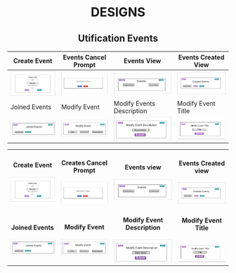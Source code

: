 
<h1 align="center">DESIGNS</h1>

<h2 align="center">Utification Events</h2>

| Create Event | Events Cancel Prompt | Events View | Events Created View |
|--------------|----------------------|------------------|---------------------|
|![](https://github.com/JosephArmas/side-quest/blob/main/designs/utification/Figma%20Designs/Create-event-view.png)         | ![](https://github.com/JosephArmas/side-quest/blob/main/designs/utification/Figma%20Designs/Events-cancel-prompt.png) | ![](https://github.com/JosephArmas/side-quest/blob/main/designs/utification/Figma%20Designs/Events-home.png) | ![](https://github.com/JosephArmas/side-quest/blob/main/designs/utification/Figma%20Designs/Events-created.png)
| Joined Events | Modify Event | Modify Events Description | Modify Event Title | 
| ![](https://github.com/JosephArmas/side-quest/blob/main/designs/utification/Figma%20Designs/Events-joined.png) | ![](https://github.com/JosephArmas/side-quest/blob/main/designs/utification/Figma%20Designs/Modify-Event.png) | ![](https://github.com/JosephArmas/side-quest/blob/main/designs/utification/Figma%20Designs/Modify-event-desc.png) | ![](https://github.com/JosephArmas/side-quest/blob/main/designs/utification/Figma%20Designs/Modify-events-title.png)

<table>
  <tr>
    <td>
      <h4 align="center">Create Event</h4>
      <img src="https://github.com/JosephArmas/side-quest/blob/main/designs/utification/Figma%20Designs/Create-event-view.png">
    </td>
    <td>
      <h4 align="center">Creates Cancel Prompt</h4>
      <img src="https://github.com/JosephArmas/side-quest/blob/main/designs/utification/Figma%20Designs/Events-cancel-prompt.png">
    </td>
    <td>
      <h4 align="center">Events view</h4>
      <img src="https://github.com/JosephArmas/side-quest/blob/main/designs/utification/Figma%20Designs/Events-home.png">
    </td>
    <td>
      <h4 align="center">Events Created view</h4>
      <img src="https://github.com/JosephArmas/side-quest/blob/main/designs/utification/Figma%20Designs/Events-created.png">
    </td>
  </tr>
  <tr>
    <td>
      <h4 align="center">Joined Events</h4>
      <img src="https://github.com/JosephArmas/side-quest/blob/main/designs/utification/Figma%20Designs/Events-joined.png">
    </td>
    <td>
      <h4 align="center">Modify Event</h4>
      <img src="https://github.com/JosephArmas/side-quest/blob/main/designs/utification/Figma%20Designs/Modify-Event.png">
    </td>
    <td>
      <h4 align="center">Modify Event Description</h4>
      <img src="https://github.com/JosephArmas/side-quest/blob/main/designs/utification/Figma%20Designs/Modify-event-desc.png">
    </td>
    <td>
      <h4 align="center">Modify Event Title</h4>
      <img src="https://github.com/JosephArmas/side-quest/blob/main/designs/utification/Figma%20Designs/Modify-events-title.png">
    </td>
  </tr>
</table>

<!-- <table> -->
<!--   <h2 align="center">Utification Events</h2> -->
<!--   <tr> -->
<!--     <td> -->
<!--       <!-- RFP --> 
<!--       <h4 align="center"> -->
<!--         <a href="https://github.com/JosephArmas/side-quest/tree/main/documentation/utification/RFP">RFP -->
<!--         </a> -->
<!--       </h4> -->
<!--        <a href="https://github.com/JosephArmas/side-quest/blob/main/documentation/utification/RFP/CECS491A-RFPv6.pdf">  -->
<!--         <img src="https://github.com/JosephArmas/side-quest/blob/main/assets/rfp_preview.png"> -->
<!--       </a>  -->
<!--     </td> -->
<!--     <td> -->
<!--       <!-- BRD --> 
<!--       <h4 align="center"> -->
<!--         <a href="https://github.com/JosephArmas/side-quest/tree/main/documentation/utification/BRD">BRD -->
<!--         </a> -->
<!--       </h4> -->
<!--       <a href="https://github.com/JosephArmas/side-quest/blob/main/documentation/utification/BRD/CECS491A-BRD%20V8.pdf">  -->
<!--         <img src="https://github.com/JosephArmas/side-quest/blob/main/assets/brd_preview.png"> -->
<!--       </a>  -->
<!--     </td> -->
<!--     <td> -->
<!--       <!-- BOM --> 
<!--       <h4 align="center"> -->
<!--         <a href="https://github.com/JosephArmas/side-quest/tree/main/documentation/utification/bill%20of%20materials">BOM -->
<!--         </a> -->
<!--       </h4> -->
<!--       <a href="https://github.com/JosephArmas/side-quest/blob/main/documentation/utification/bill%20of%20materials/Software%20Bill%20of%20Materials%20v2.pdf">  -->
<!--         <img src="https://github.com/JosephArmas/side-quest/blob/main/assets/bom_preview.png"> -->
<!--       </a>  -->
<!--     </td> -->
<!--   </tr> -->
<!--   <tr> -->
<!--     <td> -->
<!--       <!-- SQL --> 
<!--       <h4 align="center"> -->
<!--         <a href="https://github.com/JosephArmas/side-quest/tree/main/documentation/utification/SQL%20Instructions">SQL INSTRUCTIONS -->
<!--         </a> -->
<!--       </h4> -->
<!--       <a href="https://github.com/JosephArmas/side-quest/blob/main/documentation/utification/SQL%20Instructions/README.md ">  -->
<!--         <img src="https://github.com/JosephArmas/side-quest/blob/main/assets/sql_preview.png"> -->
<!--       </a> -->
<!--     </td> -->
<!--     <td> -->
<!--       <!-- AWS --> 
<!--       <h4 align="center"> -->
<!--         <a href="https://github.com/JosephArmas/side-quest/blob/main/documentation/utification/aws/AWS%20Setup.pdf">AWS INSTRUCTIONS -->
<!--         </a> -->
<!--       </h4> -->
<!--       <a href="https://github.com/JosephArmas/side-quest/blob/main/documentation/utification/aws/AWS%20Setup.pdf">  -->
<!--         <img src="https://github.com/JosephArmas/side-quest/blob/main/assets/aws_preview.png"> -->
<!--       </a>  -->
<!--     </td> -->
<!--     <td> -->
<!--       <!-- Design Review --> 
<!--       <h4 align="center"> -->
<!--         <a href="https://github.com/JosephArmas/side-quest/blob/main/documentation/utification/design%20review/Picture%20Upload%20Peer%20Review.pdf">DESIGN REVIEW -->
<!--         </a> -->
<!--       </h4> -->
<!--       <a href="https://github.com/JosephArmas/side-quest/blob/main/documentation/utification/design%20review/Picture%20Upload%20Peer%20Review.pdf">  -->
<!--         <img src="https://github.com/JosephArmas/side-quest/blob/main/assets/design_review_preview.png"> -->
<!--       </a>  -->
<!--     </td> -->
<!--   </tr>   -->
<!-- </table> -->
